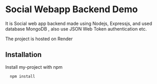 
# Social Webapp Backend Demo


It is Social web app backend made using Nodejs, Expressjs, and used database MongoDB , also use JSON Web Token authentication etc.

The project is hosted on Render
## Installation

Install my-project with npm

```bash
  npm install
```
    